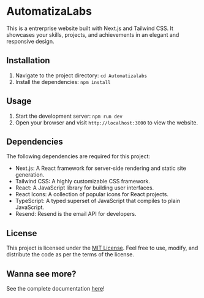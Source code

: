 # AutomatizaLabs

This is a entrerprise website built with Next.js and Tailwind CSS. It showcases your skills, projects, and achievements in an elegant and responsive design.

## Installation

1. Navigate to the project directory: `cd Automatizalabs`
2. Install the dependencies: `npm install`

## Usage

1. Start the development server: `npm run dev`
2. Open your browser and visit `http://localhost:3000` to view the website.

## Dependencies

The following dependencies are required for this project:

- Next.js: A React framework for server-side rendering and static site generation.
- Tailwind CSS: A highly customizable CSS framework.
- React: A JavaScript library for building user interfaces.
- React Icons: A collection of popular icons for React projects.
- TypeScript: A typed superset of JavaScript that compiles to plain JavaScript.
- Resend: Resend is the email API for developers.


## License

This project is licensed under the [MIT License](https://opensource.org/licenses/MIT). Feel free to use, modify, and distribute the code as per the terms of the license.


## Wanna see more?
See the complete documentation [here](./Readme/Index.md)!

